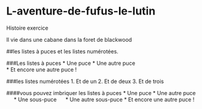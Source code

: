 # L-aventure-de-fufus-le-lutin
Histoire exercice

Il vie dans une cabane dans la foret de blackwood


##les listes à puces et les listes numérotées.

###Les listes à puces
	* Une puce
	* Une autre puce
	* Et encore une autre puce !

###les listes numérotées
	1. Et de un
	2. Et de deux
	3. Et de trois

####vous pouvez imbriquer les listes à puces
	* Une puce
	* Une autre puce
    		* Une sous-puce
    		* Une autre sous-puce
	* Et encore une autre puce !
